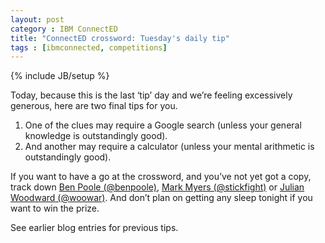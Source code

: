 ```yaml
---
layout: post
category : IBM ConnectED
title: "ConnectED crossword: Tuesday's daily tip"
tags : [ibmconnected, competitions]
---
```

{% include JB/setup %}

Today, because this is the last ‘tip’ day and we’re feeling excessively generous, here are two final tips for you.

1. One of the clues may require a Google search (unless your general knowledge is outstandingly good).
2. And another may require a calculator (unless your mental arithmetic is outstandingly good).

If you want to have a go at the crossword, and you’ve not yet got a copy, track down [Ben Poole (@benpoole)](http://twitter.com/benpoole), [Mark Myers (@stickfight)](http://twitter.com/stickfight) or [Julian Woodward (@woowar)](http://twitter.com/woowar). And don’t plan on getting any sleep tonight if you want to win the prize.

See earlier blog entries for previous tips.
